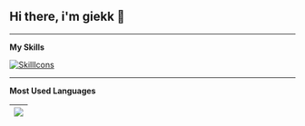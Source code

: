 ## Hi there, i'm giekk 👋

---

**My Skills**

[![SkillIcons](https://skillicons.dev/icons?i=c,cpp,py,qt,php,mysql,java,js,linux&perline=4)](https://skillicons.dev)<br/>

---
**Most Used Languages**

| <a href="https://github.com/anuraghazra/github-readme-stats"><img align="center" src="https://github-readme-stats.vercel.app/api/top-langs/?username=giekk&layout=compact&theme=dark&hide_border=true" /></a> |
|-----|

</p>


<!--
**giekk/giekk** is a ✨ _special_ ✨ repository because its `README.md` (this file) appears on your GitHub profile.

Here are some ideas to get you started:

- 🔭 I’m currently working on ...
- 🌱 I’m currently learning ...
- 👯 I’m looking to collaborate on ...
- 🤔 I’m looking for help with ...
- 💬 Ask me about ...
- 📫 How to reach me: ...
- 😄 Pronouns: ...
- ⚡ Fun fact: ...
-->
